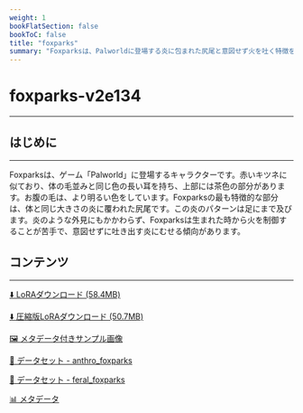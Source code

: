```yaml
---
weight: 1
bookFlatSection: false
bookToC: false
title: "foxparks"
summary: "Foxparksは、Palworldに登場する炎に包まれた尻尾と意図せず火を吐く特徴を持つ、キツネのような生き物です。"
---
```


<!--markdownlint-disable MD025 MD033 -->

# foxparks-v2e134

---

## はじめに

---

Foxparksは、ゲーム「Palworld」に登場するキャラクターです。赤いキツネに似ており、体の毛並みと同じ色の長い耳を持ち、上部には茶色の部分があります。お腹の毛は、より明るい色をしています。Foxparksの最も特徴的な部分は、体と同じ大きさの炎に覆われた尻尾です。この炎のパターンは足にまで及びます。炎のような外見にもかかわらず、Foxparksは生まれた時から火を制御することが苦手で、意図せずに吐き出す炎にむせる傾向があります。

## コンテンツ

---

[⬇️ LoRAダウンロード (58.4MB)](https://huggingface.co/k4d3/yiff_toolkit/resolve/main/ponyxl_loras/foxparks-v2e134.safetensors?download=true)

[⬇️ 圧縮版LoRAダウンロード (50.7MB)](https://huggingface.co/k4d3/yiff_toolkit/resolve/main/ponyxl_loras_shrunk_2/foxparks-v2e134_frockpt1_th-3.55.safetensors?download=true)

[🖼️ メタデータ付きサンプル画像](https://huggingface.co/k4d3/yiff_toolkit/tree/main/static/{})

[📐 データセット - anthro_foxparks](https://huggingface.co/datasets/k4d3/furry/tree/main/anthro_foxparks)

[📐 データセット - feral_foxparks](https://huggingface.co/datasets/k4d3/furry/tree/main/feral_foxparks)

[📊 メタデータ](https://huggingface.co/k4d3/yiff_toolkit/raw/main/ponyxl_loras/foxparks-v2e134.json)
